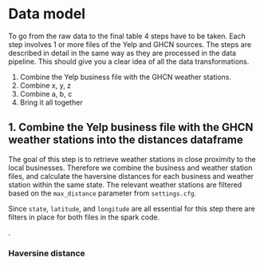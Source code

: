 # Data model

To go from the raw data to the final table 4 steps have to be taken. Each step involves 1 or more files of the Yelp
and GHCN sources. The steps are described in detail in the same way as they are processed in the data pipeline. This 
should give you a clear idea of all the data transformations.

1. Combine the Yelp business file with the GHCN weather stations. 
2. Combine x, y, z
3. Combine a, b, c
4. Bring it all together

## 1. Combine the Yelp business file with the GHCN weather stations into the distances dataframe

The goal of this step is to retrieve weather stations in close proximity to the local businesses. Therefore we combine
the business and weather station files, and calculate the haversine distances for each business and weather station
within the same state. The relevant weather stations are filtered based on the `max_distance` parameter from `settings.cfg`.

Since `state`, `latitude`, and `longitude` are all essential for this step there are filters in place for both files in 
the spark code. 

<insert dbdiagram>.

### Haversine distance






